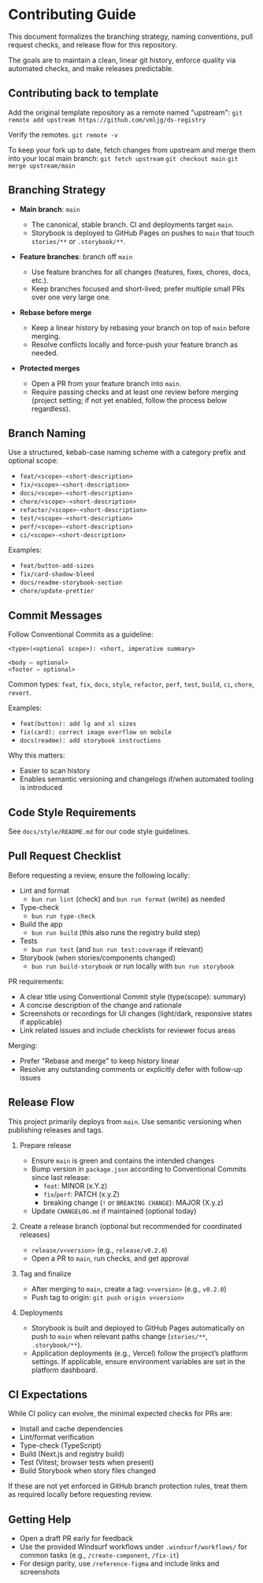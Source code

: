 # Contributing Guide

This document formalizes the branching strategy, naming conventions, pull request checks, and release flow for this repository.

The goals are to maintain a clean, linear git history, enforce quality via automated checks, and make releases predictable.

## Contributing back to template
Add the original template repository as a remote named "upstream": 
`git remote add upstream https://github.com/vmljg/ds-registry`

Verify the remotes.
`git remote -v`

To keep your fork up to date, fetch changes from upstream and merge them into your local main branch:
`git fetch upstream`
`git checkout main`
`git merge upstream/main`

## Branching Strategy

- **Main branch**: `main`
  - The canonical, stable branch. CI and deployments target `main`.
  - Storybook is deployed to GitHub Pages on pushes to `main` that touch `stories/**` or `.storybook/**`.

- **Feature branches**: branch off `main`
  - Use feature branches for all changes (features, fixes, chores, docs, etc.).
  - Keep branches focused and short-lived; prefer multiple small PRs over one very large one.

- **Rebase before merge**
  - Keep a linear history by rebasing your branch on top of `main` before merging.
  - Resolve conflicts locally and force-push your feature branch as needed.

- **Protected merges**
  - Open a PR from your feature branch into `main`.
  - Require passing checks and at least one review before merging (project setting; if not yet enabled, follow the process below regardless).

## Branch Naming

Use a structured, kebab-case naming scheme with a category prefix and optional scope:

- `feat/<scope>-<short-description>`
- `fix/<scope>-<short-description>`
- `docs/<scope>-<short-description>`
- `chore/<scope>-<short-description>`
- `refactor/<scope>-<short-description>`
- `test/<scope>-<short-description>`
- `perf/<scope>-<short-description>`
- `ci/<scope>-<short-description>`

Examples:

- `feat/button-add-sizes`
- `fix/card-shadow-bleed`
- `docs/readme-storybook-section`
- `chore/update-prettier`

## Commit Messages

Follow Conventional Commits as a guideline:

```
<type>(<optional scope>): <short, imperative summary>

<body – optional>
<footer – optional>
```

Common types: `feat`, `fix`, `docs`, `style`, `refactor`, `perf`, `test`, `build`, `ci`, `chore`, `revert`.

Examples:

- `feat(button): add lg and xl sizes`
- `fix(card): correct image overflow on mobile`
- `docs(readme): add storybook instructions`

Why this matters:

- Easier to scan history
- Enables semantic versioning and changelogs if/when automated tooling is introduced

## Code Style Requirements

See `docs/style/README.md` for our code style guidelines.

## Pull Request Checklist

Before requesting a review, ensure the following locally:

- Lint and format
  - `bun run lint` (check) and `bun run format` (write) as needed
- Type-check
  - `bun run type-check`
- Build the app
  - `bun run build` (this also runs the registry build step)
- Tests
  - `bun run test` (and `bun run test:coverage` if relevant)
- Storybook (when stories/components changed)
  - `bun run build-storybook` or run locally with `bun run storybook`

PR requirements:

- A clear title using Conventional Commit style (type(scope): summary)
- A concise description of the change and rationale
- Screenshots or recordings for UI changes (light/dark, responsive states if applicable)
- Link related issues and include checklists for reviewer focus areas

Merging:

- Prefer "Rebase and merge" to keep history linear
- Resolve any outstanding comments or explicitly defer with follow-up issues

## Release Flow

This project primarily deploys from `main`. Use semantic versioning when publishing releases and tags.

1. Prepare release
   - Ensure `main` is green and contains the intended changes
   - Bump version in `package.json` according to Conventional Commits since last release:
     - `feat`: MINOR (x.Y.z)
     - `fix`/`perf`: PATCH (x.y.Z)
     - breaking change (`!` or `BREAKING CHANGE`): MAJOR (X.y.z)
   - Update `CHANGELOG.md` if maintained (optional today)

2. Create a release branch (optional but recommended for coordinated releases)
   - `release/v<version>` (e.g., `release/v0.2.0`)
   - Open a PR to `main`, run checks, and get approval

3. Tag and finalize
   - After merging to `main`, create a tag: `v<version>` (e.g., `v0.2.0`)
   - Push tag to origin: `git push origin v<version>`

4. Deployments
   - Storybook is built and deployed to GitHub Pages automatically on push to `main` when relevant paths change (`stories/**`, `.storybook/**`).
   - Application deployments (e.g., Vercel) follow the project’s platform settings. If applicable, ensure environment variables are set in the platform dashboard.

## CI Expectations

While CI policy can evolve, the minimal expected checks for PRs are:

- Install and cache dependencies
- Lint/format verification
- Type-check (TypeScript)
- Build (Next.js and registry build)
- Test (Vitest; browser tests when present)
- Build Storybook when story files changed

If these are not yet enforced in GitHub branch protection rules, treat them as required locally before requesting review.

## Getting Help

- Open a draft PR early for feedback
- Use the provided Windsurf workflows under `.windsurf/workflows/` for common tasks (e.g., `/create-component`, `/fix-it`)
- For design parity, use `/reference-figma` and include links and screenshots
